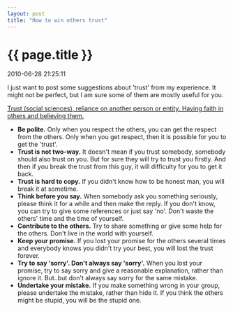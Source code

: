 ```yaml
---
layout: post
title: "How to win others trust"
---
```


<h1> {{ page.title }} </h1> <p class='meta'>2010-06-28 21:25:11</p>

I just want to post some suggestions about 'trust' from my experience. It might not be perfect, but I am sure some of them are mostly useful for you.

<a href="http://en.wikipedia.org/wiki/Trust">Trust (social sciences), reliance on another person or entity. Having faith in others and believing them.</a>

<ul>	
	<li><strong>Be polite.</strong> Only when you respect the others, you can get the respect from the others. Only when you get respect, then it is possible for you to get the 'trust'.</li>
	<li><strong>Trust is not two-way.</strong> It doesn't mean if you trust somebody, somebody should also trust on you. But for sure they will try to trust you firstly. And then if you break the trust from this guy, it will difficulty for you to get it back.</li>
	<li><strong>Trust is hard to copy.</strong> If you didn't know how to be honest man, you will break it at sometime.</li>
	<li><strong>Think before you say.</strong> When somebody ask you something seriously, please think it for a while and then make the reply. If you don't know, you can try to give some references or just say 'no'. Don't waste the others' time and the time of yourself.</li>
	<li><strong>Contribute to the others.</strong> Try to share something or give some help for the others. Don't live in the world with yourself.</li>
	<li><strong>Keep your promise.</strong> If you lost your promise for the others several times and everybody knows you didn't try your best, you will lost the trust forever.</li>
	<li><strong>Try to say 'sorry'. Don't always say 'sorry'.</strong> When you lost your promise, try to say sorry and give a reasonable explanation, rather than ignore it. But..but don't always say sorry for the same mistake.</li>
	<li><strong>Undertake your mistake.</strong> If you make something wrong in your group, please undertake the mistake, rather than hide it. If you think the others might be stupid, you will be the stupid one.</li>

</ul>



